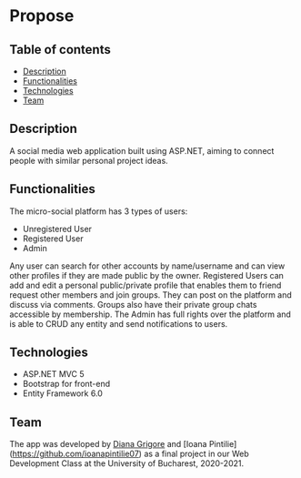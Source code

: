 # Propose
## Table of contents
* [Description](#description)
* [Functionalities](#Functionalities)
* [Technologies](#Technologies)
* [Team](#Team)

## Description
A social media web application built using ASP.NET, aiming to connect people with similar personal project ideas.
	
## Functionalities
The micro-social platform has 3 types of users: 
<ul>
	<li> Unregistered User </li>
	<li> Registered User </li>
	<li> Admin </li>
	</ul>
  Any user can search for other accounts by name/username and can view other profiles if they are made public by the owner.   Registered Users can add and edit a personal public/private profile that enables them to friend request other members and join groups. They can post on the platform and discuss via comments. Groups also have their private group chats accessible by membership.
  The Admin has full rights over the platform and is able to CRUD any entity and send notifications to users.
	
## Technologies
* ASP.NET MVC 5
* Bootstrap for front-end
* Entity Framework 6.0

## Team
  The app was developed by [Diana Grigore](https://github.com/dianagrigore) and [Ioana Pintilie] (https://github.com/ioanapintilie07) as a final project in our Web Development Class at the University of Bucharest, 2020-2021.
